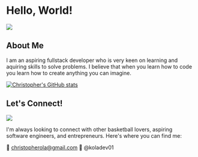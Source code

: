 # Hello, World!

<img src = "https://media2.giphy.com/media/h408T6Y5GfmXBKW62l/200w.gif?cid=6c09b952ezbnry2ps1tva43gcth47imhj78nx9x25k6ydl1u&rid=200w.gif&ct=g">

## About Me

I am an aspiring fullstack developer who is very keen on learning and aquiring skills to solve problems. I believe that when you learn how to code you learn how to create anything you can imagine.

[![Christopher's GitHub stats](https://github-readme-stats.vercel.app/api?username=CKola99&theme=holi)](https://github.com/anuraghazra/github-readme-stats)

## Let's Connect!

<img src = "https://media.tenor.com/uDviGvD1FKAAAAAM/nyochio-d4dj.gif">

I'm always looking to connect with other basketball lovers, aspiring software engineers, and entrepreneurs. Here's where you can find me:

📩 christopherola@gmail.com
🐥 @koladev01

